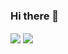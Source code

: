### Hi there 👋

<!--
**SockYeh/SockYeh** is a ✨ _special_ ✨ repository because its `README.md` (this file) appears on your GitHub profile.

Here are some ideas to get you started:

- 🔭 I’m currently working on ...
- 🌱 I’m currently learning ...
- 👯 I’m looking to collaborate on ...
- 🤔 I’m looking for help with ...
- 💬 Ask me about ...
- 📫 How to reach me: ...
- 😄 Pronouns: ...
- ⚡ Fun fact: ...
-->

<img align="center" src="https://github-widgetbox.vercel.app/api/profile?username=SockYeh&data=followers,repositories,stars,commits" />
<img align="center" src="https://github-widgetbox.vercel.app/api/skills?languages=python,html,json,yaml,powershell&tools=git,mongodb&software=linux,windows,vscode" />

